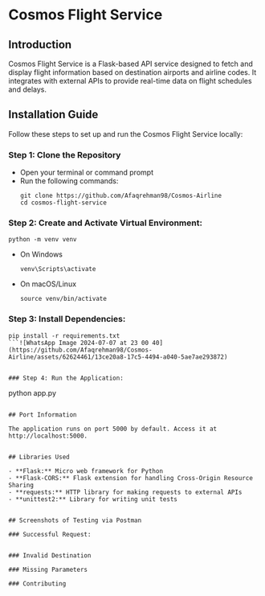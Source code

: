 # Cosmos Flight Service

## Introduction

Cosmos Flight Service is a Flask-based API service designed to fetch and display flight information based on destination airports and airline codes. It integrates with external APIs to provide real-time data on flight schedules and delays.

## Installation Guide

Follow these steps to set up and run the Cosmos Flight Service locally:

### Step 1: Clone the Repository

- Open your terminal or command prompt
- Run the following commands: 
   ```
   git clone https://github.com/Afaqrehman98/Cosmos-Airline
   cd cosmos-flight-service

### Step 2: Create and Activate Virtual Environment:
   ```
   python -m venv venv
   ```
- On Windows
   ```
   venv\Scripts\activate
   ```
- On macOS/Linux
    ```
    source venv/bin/activate
    ```

### Step 3: Install Dependencies:
   ```
   pip install -r requirements.txt
   ```![WhatsApp Image 2024-07-07 at 23 00 40](https://github.com/Afaqrehman98/Cosmos-Airline/assets/62624461/13ce20a8-17c5-4494-a040-5ae7ae293872)


### Step 4: Run the Application:
   ```
   python app.py
   ```

## Port Information

The application runs on port 5000 by default. Access it at http://localhost:5000.


## Libraries Used

- **Flask:** Micro web framework for Python
- **Flask-CORS:** Flask extension for handling Cross-Origin Resource Sharing
- **requests:** HTTP library for making requests to external APIs
- **unittest2:** Library for writing unit tests


## Screenshots of Testing via Postman

### Successful Request:


### Invalid Destination

### Missing Parameters

### Contributing

    
